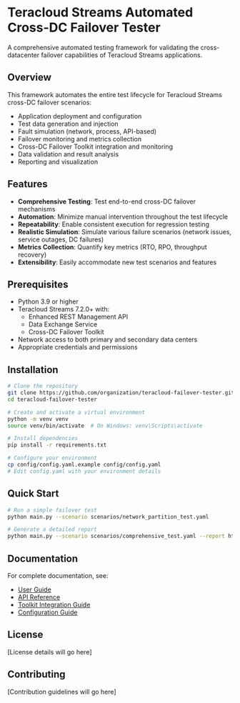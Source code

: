 # Teracloud Streams Automated Cross-DC Failover Tester

A comprehensive automated testing framework for validating the cross-datacenter failover capabilities of Teracloud Streams applications.

## Overview

This framework automates the entire test lifecycle for Teracloud Streams cross-DC failover scenarios:
- Application deployment and configuration
- Test data generation and injection
- Fault simulation (network, process, API-based)
- Failover monitoring and metrics collection
- Cross-DC Failover Toolkit integration and monitoring
- Data validation and result analysis
- Reporting and visualization

## Features

- **Comprehensive Testing**: Test end-to-end cross-DC failover mechanisms
- **Automation**: Minimize manual intervention throughout the test lifecycle
- **Repeatability**: Enable consistent execution for regression testing
- **Realistic Simulation**: Simulate various failure scenarios (network issues, service outages, DC failures)
- **Metrics Collection**: Quantify key metrics (RTO, RPO, throughput recovery)
- **Extensibility**: Easily accommodate new test scenarios and features

## Prerequisites

- Python 3.9 or higher
- Teracloud Streams 7.2.0+ with:
  - Enhanced REST Management API
  - Data Exchange Service
  - Cross-DC Failover Toolkit
- Network access to both primary and secondary data centers
- Appropriate credentials and permissions

## Installation

```bash
# Clone the repository
git clone https://github.com/organization/teracloud-failover-tester.git
cd teracloud-failover-tester

# Create and activate a virtual environment
python -m venv venv
source venv/bin/activate  # On Windows: venv\Scripts\activate

# Install dependencies
pip install -r requirements.txt

# Configure your environment
cp config/config.yaml.example config/config.yaml
# Edit config.yaml with your environment details
```

## Quick Start

```bash
# Run a simple failover test
python main.py --scenario scenarios/network_partition_test.yaml

# Generate a detailed report
python main.py --scenario scenarios/comprehensive_test.yaml --report html
```

## Documentation

For complete documentation, see:
- [User Guide](docs/USAGE.md)
- [API Reference](docs/api_reference.md)
- [Toolkit Integration Guide](docs/TOOLKIT_INTEGRATION.md)
- [Configuration Guide](docs/configuration_guide.md)

## License

[License details will go here]

## Contributing

[Contribution guidelines will go here]